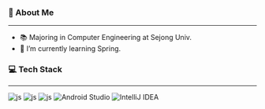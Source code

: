 <h3>👋 About Me</h3>

***

<ul>
    <li>📚 Majoring in Computer Engineering at Sejong Univ.</li>
    <li>🌱 I’m currently learning Spring.</li>
</ul>
<p> </p>



<h3>💻 Tech Stack</h3>

***
![js](https://img.shields.io/badge/C-00599C?style=for-the-badge&logo=c&logoColor=white)
![js](https://img.shields.io/badge/Java-ED8B00?style=for-the-badge&logo=openjdk&logoColor=white)
![js](https://img.shields.io/badge/Spring-6DB33F?style=for-the-badge&logo=spring&logoColor=white)
![Android Studio](https://img.shields.io/badge/android%20studio-346ac1?style=for-the-badge&logo=android%20studio&logoColor=white)
![IntelliJ IDEA](https://img.shields.io/badge/IntelliJIDEA-000000.svg?style=for-the-badge&logo=intellij-idea&logoColor=white)


<!-- ![Anurag's GitHub stats](https://github-readme-stats.vercel.app/api?username=hyeblee&show_icons=true&theme=tokyonight) -->

<!-- About Me Section -->




